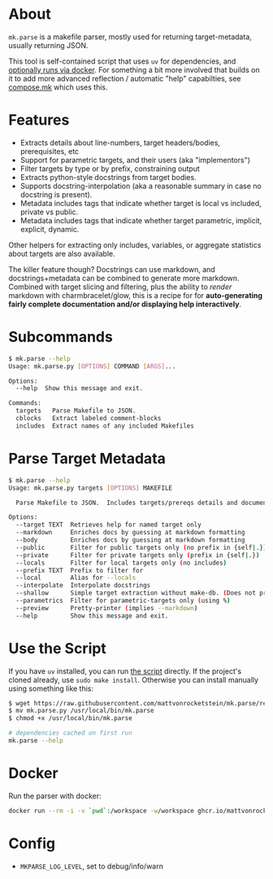 # About 

`mk.parse` is a makefile parser, mostly used for returning target-metadata, usually returning JSON.

This tool is self-contained script that uses `uv` for dependencies, and [optionally runs via docker](#docker).  For something a bit more involved that builds on it to add more advanced reflection / automatic "help" capabilties, see [compose.mk](https://robot-wranglers.github.io/compose.mk/cli-help) which uses this.

# Features

* Extracts details about line-numbers, target headers/bodies, prerequisites, etc
* Support for parametric targets, and their users (aka "implementors")
* Filter targets by type or by prefix, constraining output
* Extracts python-style docstrings from target bodies.
* Supports docstring-interpolation (aka a reasonable summary in case no docstring is present).
* Metadata includes tags that indicate whether target is local vs included, private vs public.
* Metadata includes tags that indicate whether target parametric, implicit, explicit, dynamic.

Other helpers for extracting only includes, variables, or aggregate statistics about targets are also available.

The killer feature though?  Docstrings can use markdown, and docstrings+metadata can be combined to generate more markdown.  Combined with target slicing and filtering, plus the ability to *render* markdown with charmbracelet/glow, this is a recipe for for **auto-generating fairly complete documentation and/or displaying help interactively**. 

# Subcommands 

```bash
$ mk.parse --help
Usage: mk.parse.py [OPTIONS] COMMAND [ARGS]...

Options:
  --help  Show this message and exit.

Commands:
  targets   Parse Makefile to JSON.
  cblocks   Extract labeled comment-blocks
  includes  Extract names of any included Makefiles
```

# Parse Target Metadata

```bash
$ mk.parse --help
Usage: mk.parse.py targets [OPTIONS] MAKEFILE

  Parse Makefile to JSON.  Includes targets/prereqs details and documentation.

Options:
  --target TEXT  Retrieves help for named target only
  --markdown     Enriches docs by guessing at markdown formatting
  --body         Enriches docs by guessing at markdown formatting
  --public       Filter for public targets only (no prefix in {self|.})
  --private      Filter for private targets only (prefix in {self|.})
  --locals       Filter for local targets only (no includes)
  --prefix TEXT  Prefix to filter for
  --local        Alias for --locals
  --interpolate  Interpolate docstrings
  --shallow      Simple target extraction without make-db. (Does not process includes/macros)
  --parametrics  Filter for parametric-targets only (using %)
  --preview      Pretty-printer (implies --markdown)
  --help         Show this message and exit.
```

# Use the Script 

If you have `uv` installed, you can run [the script](mk.parse.py) directly.  If the project's cloned already, use `sudo make install`.  Otherwise you can install manually using something like this:

```bash
$ wget https://raw.githubusercontent.com/mattvonrocketstein/mk.parse/refs/heads/v1.2.4/mk.parse.py
$ mv mk.parse.py /usr/local/bin/mk.parse
$ chmod +x /usr/local/bin/mk.parse

# dependencies cached on first run
mk.parse --help
```

# Docker

Run the parser with docker:

```bash 
docker run --rm -i -v `pwd`:/workspace -w/workspace ghcr.io/mattvonrocketstein/mk.parse:v1.2.4 targets Makefile
```

# Config 

* `MKPARSE_LOG_LEVEL`, set to debug/info/warn